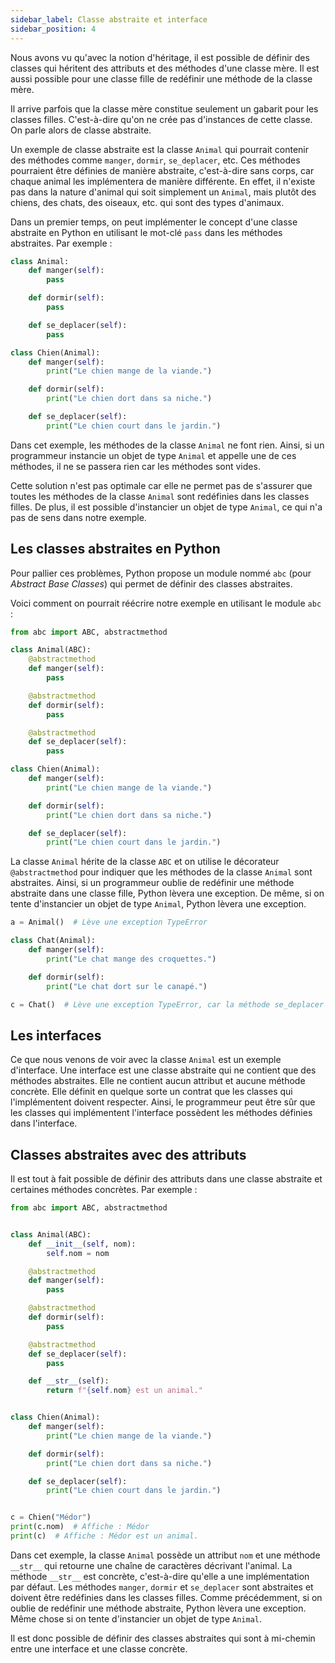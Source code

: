 ```yaml
---
sidebar_label: Classe abstraite et interface
sidebar_position: 4
---
```


Nous avons vu qu'avec la notion d'héritage, il est possible de définir des
classes qui héritent des attributs et des méthodes d'une classe mère. Il est
aussi possible pour une classe fille de redéfinir une méthode de la classe
mère.

Il arrive parfois que la classe mère constitue seulement un gabarit pour les
classes filles. C'est-à-dire qu'on ne crée pas d'instances de cette classe. On
parle alors de classe abstraite.

Un exemple de classe abstraite est la classe `Animal` qui pourrait contenir des
méthodes comme `manger`, `dormir`, `se_deplacer`, etc. Ces méthodes pourraient
être définies de manière abstraite, c'est-à-dire sans corps, car chaque animal
les implémentera de manière différente. En effet, il n'existe pas dans la nature
d'animal qui soit simplement un `Animal`, mais plutôt des chiens, des chats, des
oiseaux, etc. qui sont des types d'animaux.

Dans un premier temps, on peut implémenter le concept d'une classe abstraite en
Python en utilisant le mot-clé `pass` dans les méthodes abstraites. Par exemple :

```python
class Animal:
    def manger(self):
        pass

    def dormir(self):
        pass

    def se_deplacer(self):
        pass

class Chien(Animal):
    def manger(self):
        print("Le chien mange de la viande.")

    def dormir(self):
        print("Le chien dort dans sa niche.")

    def se_deplacer(self):
        print("Le chien court dans le jardin.")
```

Dans cet exemple, les méthodes de la classe `Animal` ne font rien. Ainsi, si un
programmeur instancie un objet de type `Animal` et appelle une de ces méthodes,
il ne se passera rien car les méthodes sont vides.

Cette solution n'est pas optimale car elle ne permet pas de s'assurer que
toutes les méthodes de la classe `Animal` sont redéfinies dans les classes
filles. De plus, il est possible d'instancier un objet de type `Animal`, ce qui
n'a pas de sens dans notre exemple.

## Les classes abstraites en Python

Pour pallier ces problèmes, Python propose un module nommé `abc` (pour
*Abstract Base Classes*) qui permet de définir des classes abstraites.

Voici comment on pourrait réécrire notre exemple en utilisant le module `abc` :

```python
from abc import ABC, abstractmethod

class Animal(ABC):
    @abstractmethod
    def manger(self):
        pass

    @abstractmethod
    def dormir(self):
        pass

    @abstractmethod
    def se_deplacer(self):
        pass

class Chien(Animal):
    def manger(self):
        print("Le chien mange de la viande.")

    def dormir(self):
        print("Le chien dort dans sa niche.")

    def se_deplacer(self):
        print("Le chien court dans le jardin.")
```

La classe `Animal` hérite de la classe `ABC` et on utilise le décorateur
`@abstractmethod` pour indiquer que les méthodes de la classe `Animal` sont
abstraites. Ainsi, si un programmeur oublie de redéfinir une méthode abstraite
dans une classe fille, Python lèvera une exception. De même, si on tente
d'instancier un objet de type `Animal`, Python lèvera une exception.

```python
a = Animal()  # Lève une exception TypeError
```

```python
class Chat(Animal):
    def manger(self):
        print("Le chat mange des croquettes.")

    def dormir(self):
        print("Le chat dort sur le canapé.")

c = Chat()  # Lève une exception TypeError, car la méthode se_deplacer n'est pas redéfinie
```

## Les interfaces

Ce que nous venons de voir avec la classe `Animal` est un exemple d'interface.
Une interface est une classe abstraite qui ne contient que des méthodes
abstraites. Elle ne contient aucun attribut et aucune méthode concrète. Elle
définit en quelque sorte un contrat que les classes qui l'implémentent doivent
respecter. Ainsi, le programmeur peut être sûr que les classes qui implémentent
l'interface possèdent les méthodes définies dans l'interface.

## Classes abstraites avec des attributs

Il est tout à fait possible de définir des attributs dans une classe abstraite et certaines
méthodes concrètes. Par exemple :

```python linenums="1"
from abc import ABC, abstractmethod


class Animal(ABC):
    def __init__(self, nom):
        self.nom = nom

    @abstractmethod
    def manger(self):
        pass

    @abstractmethod
    def dormir(self):
        pass

    @abstractmethod
    def se_deplacer(self):
        pass

    def __str__(self):
        return f"{self.nom} est un animal."


class Chien(Animal):
    def manger(self):
        print("Le chien mange de la viande.")

    def dormir(self):
        print("Le chien dort dans sa niche.")

    def se_deplacer(self):
        print("Le chien court dans le jardin.")


c = Chien("Médor")
print(c.nom)  # Affiche : Médor
print(c)  # Affiche : Médor est un animal.
```

Dans cet exemple, la classe `Animal` possède un attribut `nom` et une méthode
`__str__` qui retourne une chaîne de caractères décrivant l'animal. La méthode
`__str__` est concrète, c'est-à-dire qu'elle a une implémentation par défaut.
Les méthodes `manger`, `dormir` et `se_deplacer` sont abstraites et doivent être
redéfinies dans les classes filles. Comme précédemment, si on oublie de
redéfinir une méthode abstraite, Python lèvera une exception. Même chose si on
tente d'instancier un objet de type `Animal`.

Il est donc possible de définir des classes abstraites qui sont à mi-chemin
entre une interface et une classe concrète.
